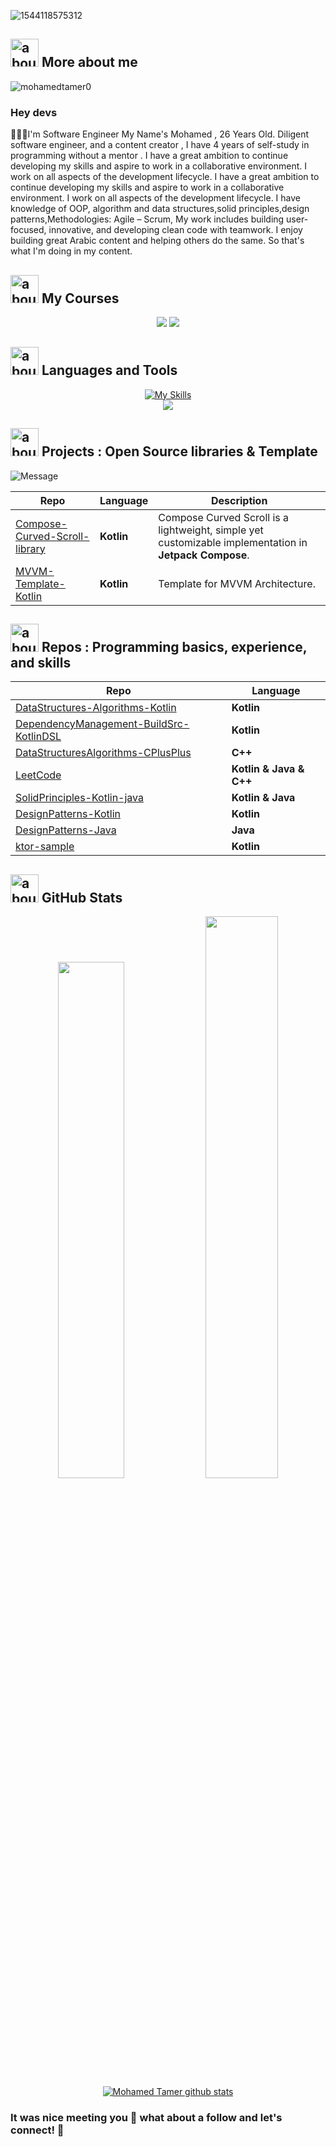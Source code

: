 <!-- ## Mohamed Tamer - @mohamedtamer0 -->


![1544118575312](https://user-images.githubusercontent.com/51374446/149413490-fb3a6507-eb23-4e08-a756-842c47727978.jpg)


<!--  <img src="https://github.com/Govindv7555/Govindv7555/blob/main/49e76e0596857673c5c80c85b84394c1.gif" width=800px height=95px> -->

## <img width="45" alt="about" src="https://raw.github.com/elizarov/elizarov/master/about.png"> More about me
<!-- <img src="https://github.com/TheDudeThatCode/TheDudeThatCode/raw/master/Assets/Hi.gif" width="29px" style="max-width: 100%;"> -->
<p align="left"> <img src="https://komarev.com/ghpvc/?username=mohamedtamer0&label=Profile%20views&color=0e75b6&style=flat" alt="mohamedtamer0" /> </p>



### Hey devs 
👨🏼‍💻I'm Software Engineer
My Name's Mohamed , 
26 Years Old.
Diligent software engineer, and a content creator , I have 4 years of self-study in programming without a mentor . I have a great ambition to continue developing my skills and aspire to work in a collaborative environment. I work on all aspects of the development lifecycle.
I have a great ambition to continue developing my skills and aspire to work in a collaborative environment. I work on all aspects of the development lifecycle.
I have knowledge of OOP, algorithm and data structures,solid principles,design patterns,Methodologies: Agile – Scrum, My work includes building user-focused, innovative, and developing clean code with teamwork.
I enjoy building great Arabic content and helping others do the same. So that's what I'm doing in my content.

<!-- <p align="center"> <a href="https://github.com/ryo-ma/github-profile-trophy"><img src="https://github-profile-trophy.vercel.app/?username=mohamedtamer0" alt="mohamedtamer0" /></a> </p> -->


<!--
 ```kotlin
object Mohamed {
 val name = "Mohamed Tamer"
 val acknowledgements = "Developer"
 
 val primarySkillset = "Android Development"
 val languages = listOf("Kotlin", "Java", "Python", "JavaScript", "Go", "C++")

}
```
-->

<!--  <img src="https://github.com/Govindv7555/Govindv7555/blob/main/49e76e0596857673c5c80c85b84394c1.gif" width=800px height=95px> -->

## <img width="45" alt="about" src="https://raw.github.com/elizarov/elizarov/master/about.png"> My Courses
<div align="center">
 <a href="https://www.udemy.com/user/mohamed-tamer-15/"><img src="https://img.shields.io/badge/Udemy-A100FF?style=for-the-badge&logo=Udemy&logoColor=white"></a>
  <a href="https://www.youtube.com/user/tamer3044/"><img  src="https://img.shields.io/badge/YouTube-FF0000?style=for-the-badge&logo=youtube&logoColor=white"></a>
 </div>
 
<!--  <img src="https://github.com/Govindv7555/Govindv7555/blob/main/49e76e0596857673c5c80c85b84394c1.gif" width=800px height=95px> -->
 
 ## <img width="45" alt="about" src="https://raw.github.com/elizarov/elizarov/master/about.png"> Languages and Tools
<div align="center">

[![My Skills](https://skillicons.dev/icons?i=js,html,css,kotlin,c,cs,cpp,go,java,php,py,swift,ts,androidstudio,angular,atom,bootstrap,eclipse,firebase,git,github,gradle,idea,ktor,linux,maven,mongodb,mysql,netlify,nodejs,pug,reactivex,sass,spring,sqlite,stackoverflow,visualstudio,vscode,vue,xd)](https://skillicons.dev)
<br/>
<img src="https://img.shields.io/badge/Oracle-F80000?style=for-the-badge&logo=oracle&logoColor=black">

<!--
<img src="https://img.shields.io/badge/Kotlin-0095D5?&style=for-the-badge&logo=kotlin&logoColor=white">
<img src="https://img.shields.io/badge/Java-ED8B00?style=for-the-badge&logo=java&logoColor=white">
<img src="https://img.shields.io/badge/C-00599C?style=for-the-badge&logo=c&logoColor=white">
<img src="https://img.shields.io/badge/C%2B%2B-00599C?style=for-the-badge&logo=c%2B%2B&logoColor=white">
<img src="https://img.shields.io/badge/Python-FFD43B?style=for-the-badge&logo=python&logoColor=darkgreen">
<img src="https://img.shields.io/badge/Go-00ADD8?style=for-the-badge&logo=go&logoColor=white">
<img src="https://img.shields.io/badge/Git-F05032?style=for-the-badge&logo=git&logoColor=white">
<img src="https://img.shields.io/badge/windows%20terminal-4D4D4D?style=for-the-badge&logo=windows%20terminal&logoColor=white">
<img src="https://img.shields.io/badge/Android-3DDC84?style=for-the-badge&logo=android&logoColor=white">
<img src="https://img.shields.io/badge/Android_Studio-3DDC84?style=for-the-badge&logo=android-studio&logoColor=white">
<img src="https://img.shields.io/badge/firebase-ffca28?style=for-the-badge&logo=firebase&logoColor=black">
<img src="https://img.shields.io/badge/Visual_Studio_Code-0078D4?style=for-the-badge&logo=visual%20studio%20code&logoColor=white">
<img src="https://img.shields.io/badge/IntelliJIDEA-000000.svg?style=for-the-badge&logo=intellij-idea&logoColor=white">
<img src="https://img.shields.io/badge/Adobe%20XD-470137?style=for-the-badge&logo=Adobe%20XD&logoColor=#FF61F6">
-->
</div>

<!-- <img src="https://github.com/Govindv7555/Govindv7555/blob/main/49e76e0596857673c5c80c85b84394c1.gif" width=800px height=95px> -->

<!-- ## <img width="45" alt="about" src="https://raw.github.com/elizarov/elizarov/master/about.png"> Contacts Me
<div align="center">
<a href="https://twitter.com/MohamedTamer42"><img  src="https://img.shields.io/badge/Twitter-1DA1F2?style=for-the-badge&logo=twitter&logoColor=white"></a>
<a href="mailto: mt4452242@gmail.com"><img  src="https://img.shields.io/badge/Gmail-D14836?style=for-the-badge&logo=gmail&logoColor=white"></a>
<a href="https://www.linkedin.com/in/mohamedtamer0"><img  src="https://img.shields.io/badge/LinkedIn-0077B5?style=for-the-badge&logo=linkedin&logoColor=white"></a>
<a href="https://www.facebook.com/mohamedtamer42"><img  src="https://img.shields.io/badge/Facebook-1877F2?style=for-the-badge&logo=facebook&logoColor=white"></a>
<a href="https://www.instagram.com/mohamedtamer0"><img  src="https://img.shields.io/badge/Instagram-E4405F?style=for-the-badge&logo=instagram&logoColor=white"></a>
<a href="https://mohamedtamer0.github.io/PortfolioWeb/"><img  src="https://img.shields.io/badge/website-000000?style=for-the-badge&logo=About.me&logoColor=white"></a>
 </div> -->
 
<!--  <img src="https://github.com/Govindv7555/Govindv7555/blob/main/49e76e0596857673c5c80c85b84394c1.gif" width=800px height=95px> -->
 
 ## <img width="45" alt="about" src="https://raw.github.com/elizarov/elizarov/master/about.png"> Projects : Open Source libraries & Template 
![Message](https://img.shields.io/static/v1?label=Android&message=Library&color=green)
 
|       **Repo**            |   **Language** |   **Description**                                                                            |
| ------------------------- | ---------------|------------------------------------------------------------------------------------------------------------------------------------------------------------------|
|   [Compose-Curved-Scroll-library](https://github.com/mohamedtamer0/Compose-Curved-Scroll-library)  |  **Kotlin** | Compose Curved Scroll is a lightweight, simple yet customizable implementation in **Jetpack Compose**.
|   [MVVM-Template-Kotlin](https://github.com/mohamedtamer0/MVVM-Template-Kotlin)  |  **Kotlin** | Template for MVVM Architecture.

<!--  <img src="https://github.com/Govindv7555/Govindv7555/blob/main/49e76e0596857673c5c80c85b84394c1.gif" width=800px height=95px> -->
 
 ## <img width="45" alt="about" src="https://raw.github.com/elizarov/elizarov/master/about.png"> Repos : Programming basics, experience, and skills
 
|       **Repo**            |   **Language** |
| ------------------------- | ---------------|
|   [DataStructures-Algorithms-Kotlin](https://github.com/mohamedtamer0/DataStructures-Algorithms-Kotlin)  |  **Kotlin** |
|   [DependencyManagement-BuildSrc-KotlinDSL](https://github.com/mohamedtamer0/DependencyManagement-BuildSrc-KotlinDSL)  |  **Kotlin** |
|   [DataStructuresAlgorithms-CPlusPlus](https://github.com/mohamedtamer0/DataStructuresAlgorithms-CPlusPlus)  | **C++** |
|   [LeetCode](https://github.com/mohamedtamer0/LeetCode)  |  **Kotlin** **&** **Java** **&** **C++** |
|   [SolidPrinciples-Kotlin-java](https://github.com/mohamedtamer0/SolidPrinciples-Kotlin-java)  |  **Kotlin** **&** **Java** |
|   [DesignPatterns-Kotlin](https://github.com/mohamedtamer0/DesignPatterns-Kotlin)  |  **Kotlin** |
|   [DesignPatterns-Java](https://github.com/mohamedtamer0/DesignPatterns-Java)  |  **Java** |
|   [ktor-sample](https://github.com/mohamedtamer0/ktor-sample)  |  **Kotlin** |

<!--  <img src="https://github.com/Govindv7555/Govindv7555/blob/main/49e76e0596857673c5c80c85b84394c1.gif" width=800px height=95px> -->
 
 <!--
 ## <img width="45" alt="about" src="https://raw.github.com/elizarov/elizarov/master/about.png"> Projects : Android Apps
 
|       **Repo**            |   **Language** |       **Repo**            |   **Language** |
| ------------------------- | ---------------| ------------------------- | ---------------|
|   [ImageClassificationAndroidApp-WithTensorFlowLite](https://github.com/mohamedtamer0/ImageClassificationAndroidApp-WithTensorFlowLite)  |  **Kotlin** |  [StopWatchComposeDesktop](https://github.com/mohamedtamer0/StopWatchComposeDesktop)  |  **Kotlin** |
|   [LibraryAppUI-AndroidJetpackCompose](https://github.com/mohamedtamer0/LibraryAppUI-AndroidJetpackCompose)  |  **Kotlin** |  [StopWatchComposeMobileApp](https://github.com/mohamedtamer0/StopWatchComposeMobileApp)  |  **Kotlin** |
|   [Staggred-Recyclerview-Android](https://github.com/mohamedtamer0/Staggred-Recyclerview-Android)  |  **Kotlin** |  [SwipeButtonAnimation-jetPackCompose](https://github.com/mohamedtamer0/SwipeButtonAnimation-jetPackCompose)  |  **Kotlin** |
|   [Fingerprint-BiometricAuthentication-Android](https://github.com/mohamedtamer0/Fingerprint-BiometricAuthentication-Android)  |  **Kotlin** |    |  **Kotlin** |
|   [TextRecognition-MLKit-jetPackCompose](https://github.com/mohamedtamer0/TextRecognition-MLKit-jetPackCompose)  |  **Kotlin** |    |  **Kotlin** |
|   [DogsApp-RecyclerView-Kotlin](https://github.com/mohamedtamer0/DogsApp-RecyclerView-Kotlin)  |  **Kotlin** |    |  **Kotlin** |
|   [GoogleMap-Integration-jetpackCompose](https://github.com/mohamedtamer0/GoogleMap-Integration-jetpackCompose)  |  **Kotlin** |    |  **Kotlin** |
|   [MaterialComponent-jetPackCompose](https://github.com/mohamedtamer0/MaterialComponent-jetPackCompose)  |  **Kotlin** |    |  **Kotlin** |
|   [ExoPlayerVideo-jetPackCompose](https://github.com/mohamedtamer0/ExoPlayerVideo-jetPackCompose)  |  **Kotlin** |    |  **Kotlin** |
|   [CircularProgressBar-JetpackCompose-MVVMPattern](https://github.com/mohamedtamer0/CircularProgressBar-JetpackCompose-MVVMPattern)  |  **Kotlin** |    |  **Kotlin** |
|   [SplashScreenAnimation-Jetpack-Compose](https://github.com/mohamedtamer0/SplashScreenAnimation-Jetpack-Compose)  |  **Kotlin** |    |  **Kotlin** |
|   [BottomNavigation-JetpackCompose](https://github.com/mohamedtamer0/BottomNavigation-JetpackCompose)  |  **Kotlin** |    |  **Kotlin** |
|   [JetpackCompose-Grid](https://github.com/mohamedtamer0/JetpackCompose-Grid)  |  **Kotlin** |    |  **Kotlin** |
|   [List-JetpackCompose](https://github.com/mohamedtamer0/List-JetpackCompose)  |  **Kotlin** |    |  **Kotlin** |
|   [JetpackCompose-SimpleUI-Login-Register](https://github.com/mohamedtamer0/JetpackCompose-SimpleUI-Login-Register)  |  **Kotlin** |    |  **Kotlin** |
|   [Retrofit-Kotlin-Coroutines](https://github.com/mohamedtamer0/Retrofit-Kotlin-Coroutines)  |  **Kotlin** |    |  **Kotlin** |
|   [Quize](https://github.com/mohamedtamer0/Quize)  |  **Kotlin** |    |  **Kotlin** |
|   [Admob-Banner-Interstitial](https://github.com/mohamedtamer0/Admob-Banner-Interstitial)  |  **Kotlin** |    |  **Kotlin** |
|   [FirebaseAuth-GoogleAccount](https://github.com/mohamedtamer0/FirebaseAuth-GoogleAccount)  |  **Kotlin** |    |  **Kotlin** |
|   [Retrofit-MVVM-RecyclerView-RXJava](https://github.com/mohamedtamer0/Retrofit-MVVM-RecyclerView-RXJava)  |  **Java** |    |  **Kotlin** |
|   [Dagger2](https://github.com/mohamedtamer0/Dagger2)  |  **Java** |    |  **Kotlin** |
|   [AuthFirebase](https://github.com/mohamedtamer0/AuthFirebase)  |  **kotlin** |     |  **Kotlin** |
|   [NotesAppKotlinVR](https://github.com/mohamedtamer0/NotesAppKotlinVR)  |  **Kotlin** |     |  **Kotlin** |
|   [NotesApp-Java](https://github.com/mohamedtamer0/NotesApp-Java)  |  **Java** |     |  **Kotlin** |
|   [IToDo](https://github.com/mohamedtamer0/IToDo)  |  **Java** |     |  **Kotlin** |
|   [Movies App](https://github.com/mohamedtamer0/Movies)  |  **Kotlin** |    |  **Kotlin** |

-->


 

## <img width="45" alt="about" src="https://raw.github.com/elizarov/elizarov/master/about.png"> GitHub Stats


<div align="center">
<img width="46%" src="https://github-readme-stats.vercel.app/api/top-langs/?username=mohamedtamer0&layout=compact&hide_border=true&theme=onedark">
<img width="48%" src="https://github-readme-streak-stats.herokuapp.com/?user=mohamedtamer0&hide_border=true&theme=onedark">
 <a href="https://github.com/mohamedtamer0">
 <img align="center" src="https://github-readme-stats.vercel.app/api?username=mohamedtamer0&show_icons=true&theme=onedark&line_height=27" alt="Mohamed Tamer github stats"/>
</a>
</div>


<!-- <div align="center">

<img src="https://media.giphy.com/media/l0NgQIwNvU9AUuaY0/source.gif" align="right" height=250 width=300>
<img align="right" width="300" src="https://i2.wp.com/allhtaccess.info/wp-content/uploads/2018/03/programming.gif?fit=1281%2C716&ssl=1" />
</div>
 -->
<!-- <div align="center">
<a href="https://github.com/mohamedtamer0">
  <img align="center" src="https://github-readme-stats.vercel.app/api/top-langs/?username=mohamedtamer0&theme=dracula&hide_langs_below=1" />
</a>
<a href="https://github.com/mohamedtamer0">
 <img align="center" src="https://github-readme-stats.vercel.app/api?username=mohamedtamer0&show_icons=true&theme=dracula&line_height=27" alt="Mohamed Tamer github stats"/>
</a>
</div> -->

<!--  <img src="https://github.com/Govindv7555/Govindv7555/blob/main/49e76e0596857673c5c80c85b84394c1.gif" width=800px height=95px> -->
### It was nice meeting you :revolving_hearts: what about a follow and let's connect! :raised_hands: 


